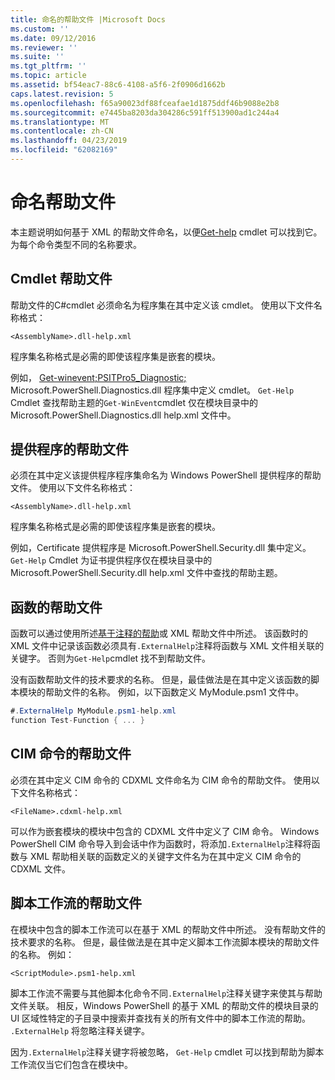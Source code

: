 ```yaml
---
title: 命名的帮助文件 |Microsoft Docs
ms.custom: ''
ms.date: 09/12/2016
ms.reviewer: ''
ms.suite: ''
ms.tgt_pltfrm: ''
ms.topic: article
ms.assetid: bf54eac7-88c6-4108-a5f6-2f0906d1662b
caps.latest.revision: 5
ms.openlocfilehash: f65a90023df88fceafae1d1875ddf46b9088e2b8
ms.sourcegitcommit: e7445ba8203da304286c591ff513900ad1c244a4
ms.translationtype: MT
ms.contentlocale: zh-CN
ms.lasthandoff: 04/23/2019
ms.locfileid: "62082169"
---
```

# <a name="naming-help-files"></a>命名帮助文件

本主题说明如何基于 XML 的帮助文件命名，以便[Get-help](/powershell/module/Microsoft.PowerShell.Core/Get-Help) cmdlet 可以找到它。 为每个命令类型不同的名称要求。

## <a name="cmdlet-help-files"></a>Cmdlet 帮助文件

帮助文件的C#cmdlet 必须命名为程序集在其中定义该 cmdlet。 使用以下文件名称格式：

```
<AssemblyName>.dll-help.xml
```

程序集名称格式是必需的即使该程序集是嵌套的模块。

例如， [Get-winevent;PSITPro5_Diagnostic;](/powershell/module/Microsoft.PowerShell.Diagnostics/Get-WinEvent) Microsoft.PowerShell.Diagnostics.dll 程序集中定义 cmdlet。 `Get-Help` Cmdlet 查找帮助主题的`Get-WinEvent`cmdlet 仅在模块目录中的 Microsoft.PowerShell.Diagnostics.dll help.xml 文件中。

## <a name="provider-help-files"></a>提供程序的帮助文件

必须在其中定义该提供程序程序集命名为 Windows PowerShell 提供程序的帮助文件。 使用以下文件名称格式：

```
<AssemblyName>.dll-help.xml
```

程序集名称格式是必需的即使该程序集是嵌套的模块。

例如，Certificate 提供程序是 Microsoft.PowerShell.Security.dll 集中定义。 `Get-Help` Cmdlet 为证书提供程序仅在模块目录中的 Microsoft.PowerShell.Security.dll help.xml 文件中查找的帮助主题。

## <a name="function-help-files"></a>函数的帮助文件

函数可以通过使用所述[基于注释的帮助](/powershell/module/microsoft.powershell.core/about/about_comment_based_help)或 XML 帮助文件中所述。 该函数时的 XML 文件中记录该函数必须具有`.ExternalHelp`注释将函数与 XML 文件相关联的关键字。 否则为`Get-Help`cmdlet 找不到帮助文件。

没有函数帮助文件的技术要求的名称。 但是，最佳做法是在其中定义该函数的脚本模块的帮助文件的名称。 例如，以下函数定义 MyModule.psm1 文件中。

```csharp
#.ExternalHelp MyModule.psm1-help.xml
function Test-Function { ... }
```

## <a name="cim-command-help-files"></a>CIM 命令的帮助文件

必须在其中定义 CIM 命令的 CDXML 文件命名为 CIM 命令的帮助文件。 使用以下文件名称格式：

```
<FileName>.cdxml-help.xml
```

可以作为嵌套模块的模块中包含的 CDXML 文件中定义了 CIM 命令。 Windows PowerShell CIM 命令导入到会话中作为函数时，将添加`.ExternalHelp`注释将函数与 XML 帮助相关联的函数定义的关键字文件名为在其中定义 CIM 命令的 CDXML 文件。

## <a name="script-workflow-help-files"></a>脚本工作流的帮助文件

在模块中包含的脚本工作流可以在基于 XML 的帮助文件中所述。 没有帮助文件的技术要求的名称。 但是，最佳做法是在其中定义脚本工作流脚本模块的帮助文件的名称。 例如：

```
<ScriptModule>.psm1-help.xml
```

脚本工作流不需要与其他脚本化命令不同`.ExternalHelp`注释关键字来使其与帮助文件关联。 相反，Windows PowerShell 的基于 XML 的帮助文件的模块目录的 UI 区域性特定的子目录中搜索并查找有关的所有文件中的脚本工作流的帮助。 `.ExternalHelp` 将忽略注释关键字。

因为`.ExternalHelp`注释关键字将被忽略， `Get-Help` cmdlet 可以找到帮助为脚本工作流仅当它们包含在模块中。